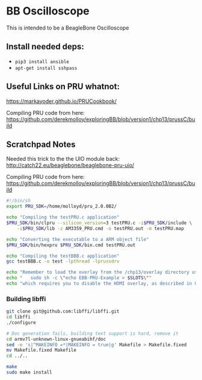 # BB Oscilloscope

This is intended to be a BeagleBone Oscilloscope

## Install needed deps:
- `pip3 install ansible`
- `apt-get install sshpass`

## Useful Links on PRU whatnot:

https://markayoder.github.io/PRUCookbook/

Compiling PRU code from here:
https://github.com/derekmolloy/exploringBB/blob/version1/chp13/prussC/build

## Scratchpad Notes

Needed this trick to the the UIO module back:
http://catch22.eu/beaglebone/beaglebone-pru-uio/


Compiling PRU code from here:
https://github.com/derekmolloy/exploringBB/blob/version1/chp13/prussC/build

```sh
#!/bin/sh
export PRU_SDK=/home/molloyd/pru_2.0.0B2/

echo "Compiling the testPRU.c application"
$PRU_SDK/bin/clpru --silicon_version=3 testPRU.c -i$PRU_SDK/include \
    -i$PRU_SDK/lib -z AM3359_PRU.cmd -o testPRU.out -m testPRU.map

echo "Converting the executable to a ARM object file"
$PRU_SDK/bin/hexpru $PRU_SDK/bin.cmd testPRU.out

echo "Compiling the testBBB.c application"
gcc testBBB.c -o test -lpthread -lprussdrv

echo "Remember to load the overlay from the /chp13/overlay directory using"
echo "   sudo sh -c \"echo EBB-PRU-Example > $SLOTS\""
echo "which requires you to disable the HDMI overlay, as described in Chapter 6"
```

### Building libffi


```bash
git clone git@github.com:libffi/libffi.git
cd libffi
./configure

# Doc generation fails, building text support is hard, remove it
cd armv7l-unknown-linux-gnueabihf/doc
sed -e 's|^MAKEINFO =*|MAKEINFO = true|g' Makefile > Makefile.fixed
mv Makefile.fixed Makefile
cd ../..

make
sudo make install
```
